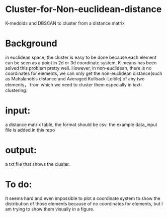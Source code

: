 # Cluster-for-Non-euclidean-distance
K-medoids and DBSCAN to cluster from a distance matrix

# Background
in euclidean space, the cluster is easy to be done because each element can be seen as a point in 2d or 3d coordinate system. K-means has been solved this problem pretty well.
However, in non-euclidean, there is no coordinates for elements, we can only get the non-euclidean distance(such as Mahalanobis distance and Averaged Kullback-Leible) of any two elements， from which we need to cluster them especially in text-clustering.

# input: 
a distance matrix table, the format should be csv.
the example data_input file is added in this repo

# output: 
a txt file that shows the cluster.

# To do:
It seems hard and even impossible to plot a coordinate system to show the distribution of those elements because of no coordinates for elements, but I am trying to show them visually in a figure.
